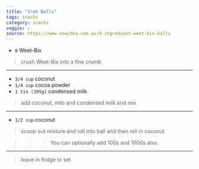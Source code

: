 ```yaml
---
title: "Iron Balls"
tags: snacks
category: snacks
veggie: ✓
source: https://www.newidea.com.au/4-ingredient-weet-bix-balls
---
```


* `8` Weet-Bix

> crush Weet-Bix into a fine crumb

---

* `3/4 cup` coconut
* `1/4 cup` cocoa powder
* `1 tin (395g)` condensed milk
 
> add coconut, milo and condensed milk and mix

---

* `1/2 cup` coconut

> scoop out mixture and roll into ball and then roll in coconut

>>> You can optionally add 100s and 1000s also. 

---

> leave in fridge to set

